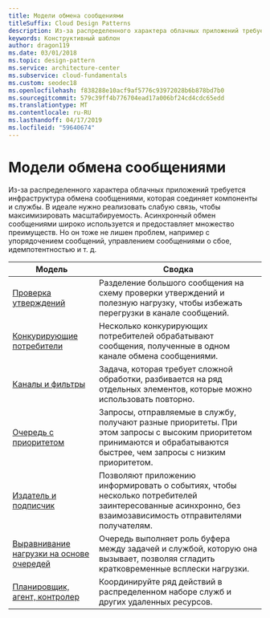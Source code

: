 ```yaml
---
title: Модели обмена сообщениями
titleSuffix: Cloud Design Patterns
description: Из-за распределенного характера облачных приложений требуется инфраструктура обмена сообщениями, которая соединяет компоненты и службы. В идеале нужно реализовать слабую связь, чтобы максимизировать масштабируемость. Асинхронный обмен сообщениями широко используется и предоставляет множество преимуществ. Но он тоже не лишен проблем, например с упорядочением сообщений, управлением сообщениями о сбое, идемпотентностью и т. д.
keywords: Конструктивный шаблон
author: dragon119
ms.date: 03/01/2018
ms.topic: design-pattern
ms.service: architecture-center
ms.subservice: cloud-fundamentals
ms.custom: seodec18
ms.openlocfilehash: f838288e10acf9af5776c93972028b6b878bd7b0
ms.sourcegitcommit: 579c39ff4b776704ead17a006bf24cd4cdc65edd
ms.translationtype: MT
ms.contentlocale: ru-RU
ms.lasthandoff: 04/17/2019
ms.locfileid: "59640674"
---
```

# <a name="messaging-patterns"></a>Модели обмена сообщениями

Из-за распределенного характера облачных приложений требуется инфраструктура обмена сообщениями, которая соединяет компоненты и службы. В идеале нужно реализовать слабую связь, чтобы максимизировать масштабируемость. Асинхронный обмен сообщениями широко используется и предоставляет множество преимуществ. Но он тоже не лишен проблем, например с упорядочением сообщений, управлением сообщениями о сбое, идемпотентностью и т. д.

| Модель | Сводка |
| ------- | ------- |
| [Проверка утверждений](../claim-check.md) | Разделение большого сообщения на схему проверки утверждений и полезную нагрузку, чтобы избежать перегрузки в канале сообщений. |
| [Конкурирующие потребители](../competing-consumers.md) | Несколько конкурирующих потребителей обрабатывают сообщения, полученные в одном канале обмена сообщениями. |
| [Каналы и фильтры](../pipes-and-filters.md) | Задача, которая требует сложной обработки, разбивается на ряд отдельных элементов, которые можно использовать повторно. |
| [Очередь с приоритетом](../priority-queue.md) | Запросы, отправляемые в службу, получают разные приоритеты. При этом запросы с высоким приоритетом принимаются и обрабатываются быстрее, чем запросы с низким приоритетом. |
| [Издатель и подписчик](../publisher-subscriber.md) | Позволяют приложению информировать о событиях, чтобы несколько потребителей заинтересованные асинхронно, без взаимозависимость отправителями получателям. |
| [Выравнивание нагрузки на основе очередей](../queue-based-load-leveling.md) | Очередь выполняет роль буфера между задачей и службой, которую она вызывает, позволяя сгладить кратковременные всплески нагрузки. |
| [Планировщик, агент, контролер](../scheduler-agent-supervisor.md) | Координируйте ряд действий в распределенном наборе служб и других удаленных ресурсов. |
